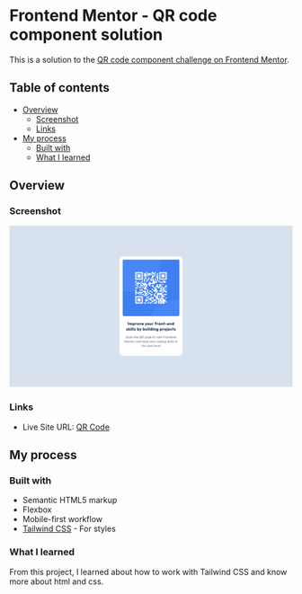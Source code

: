 # Frontend Mentor - QR code component solution

This is a solution to the [QR code component challenge on Frontend Mentor](https://www.frontendmentor.io/challenges/qr-code-component-iux_sIO_H).

## Table of contents

- [Overview](#overview)
  - [Screenshot](#screenshot)
  - [Links](#links)
- [My process](#my-process)
  - [Built with](#built-with)
  - [What I learned](#what-i-learned)

## Overview

### Screenshot

![](./screenshot.png)

### Links

- Live Site URL: [QR Code](https://swsd2544.github.io/qr-code/)

## My process

### Built with

- Semantic HTML5 markup
- Flexbox
- Mobile-first workflow
- [Tailwind CSS](https://tailwindcss.com/) - For styles

### What I learned

From this project, I learned about how to work with Tailwind CSS and know more about html and css.
